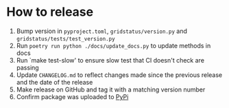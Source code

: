 # How to release

1. Bump version in `pyproject.toml`, `gridstatus/version.py` and `gridstatus/tests/test_version.py`
2. Run `poetry run python ./docs/update_docs.py` to update methods in docs
3. Run `make test-slow' to ensure slow test that CI doesn't check are passing
4. Update `CHANGELOG.md` to reflect changes made since the previous release and the date of the release
5. Make release on GitHub and tag it with a matching version number
6. Confirm package was uploaded to [PyPi](https://pypi.org/project/gridstatus/)
